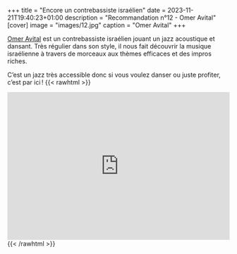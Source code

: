 +++
title = "Encore un contrebassiste israélien"
date = 2023-11-21T19:40:23+01:00
description = "Recommandation n°12 - Omer Avital"
[cover]
image = "images/12.jpg"
caption = "Omer Avital"
+++

[Omer Avital](https://fr.wikipedia.org/wiki/Omer_Avital) est un contrebassiste israélien jouant un jazz acoustique et
dansant. Très régulier dans son style, il nous fait découvrir la musique israélienne à travers de morceaux
aux thèmes efficaces et des impros riches.

C’est un jazz très accessible donc si vous voulez danser ou juste profiter, c’est par ici !
{{< rawhtml >}}
<div style="max-width:100%;"><div style="position:relative;padding-bottom:calc(56.25% + 52px);height: 0;"><iframe style="position:absolute;top:0;left:0;" width="100%" height="100%" src="https://odesli.co/embed/?url=https%3A%2F%2Fartist.link%2Fomeravital&theme=light" frameborder="0" allowfullscreen sandbox="allow-same-origin allow-scripts allow-presentation allow-popups allow-popups-to-escape-sandbox" allow="clipboard-read; clipboard-write"></iframe></div></div>
{{< /rawhtml >}}